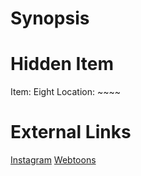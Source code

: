 # Synopsis


# Hidden Item
Item: Eight
Location: ~~~~

# External Links
[Instagram](https://www.instagram.com/p/CDSLoRMjUmZ/)
[Webtoons]()